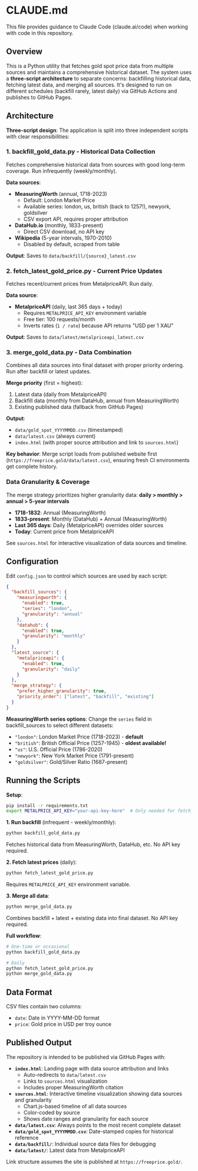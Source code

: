 # CLAUDE.md

This file provides guidance to Claude Code (claude.ai/code) when working with code in this repository.

## Overview

This is a Python utility that fetches gold spot price data from multiple sources and maintains a comprehensive historical dataset. The system uses a **three-script architecture** to separate concerns: backfilling historical data, fetching latest data, and merging all sources. It's designed to run on different schedules (backfill rarely, latest daily) via GitHub Actions and publishes to GitHub Pages.

## Architecture

**Three-script design**: The application is split into three independent scripts with clear responsibilities:

### 1. **backfill_gold_data.py** - Historical Data Collection
Fetches comprehensive historical data from sources with good long-term coverage. Run infrequently (weekly/monthly).

**Data sources**:
- **MeasuringWorth** (annual, 1718-2023)
  - Default: London Market Price
  - Available series: london, us, british (back to 1257!), newyork, goldsilver
  - CSV export API, requires proper attribution
- **DataHub.io** (monthly, 1833-present)
  - Direct CSV download, no API key
- **Wikipedia** (5-year intervals, 1970-2010)
  - Disabled by default, scraped from table

**Output**: Saves to `data/backfill/{source}_latest.csv`

### 2. **fetch_latest_gold_price.py** - Current Price Updates
Fetches recent/current prices from MetalpriceAPI. Run daily.

**Data source**:
- **MetalpriceAPI** (daily, last 365 days + today)
  - Requires `METALPRICE_API_KEY` environment variable
  - Free tier: 100 requests/month
  - Inverts rates (`1 / rate`) because API returns "USD per 1 XAU"

**Output**: Saves to `data/latest/metalpriceapi_latest.csv`

### 3. **merge_gold_data.py** - Data Combination
Combines all data sources into final dataset with proper priority ordering. Run after backfill or latest updates.

**Merge priority** (first = highest):
1. Latest data (daily from MetalpriceAPI)
2. Backfill data (monthly from DataHub, annual from MeasuringWorth)
3. Existing published data (fallback from GitHub Pages)

**Output**:
- `data/gold_spot_YYYYMMDD.csv` (timestamped)
- `data/latest.csv` (always current)
- `index.html` (with proper source attribution and link to `sources.html`)

**Key behavior**: Merge script loads from published website first (`https://freeprice.gold/data/latest.csv`), ensuring fresh CI environments get complete history.

### Data Granularity & Coverage

The merge strategy prioritizes higher granularity data: **daily > monthly > annual > 5-year intervals**

- **1718-1832**: Annual (MeasuringWorth)
- **1833-present**: Monthly (DataHub) + Annual (MeasuringWorth)
- **Last 365 days**: Daily (MetalpriceAPI) overrides older sources
- **Today**: Current price from MetalpriceAPI

See `sources.html` for interactive visualization of data sources and timeline.

## Configuration

Edit `config.json` to control which sources are used by each script:

```json
{
  "backfill_sources": {
    "measuringworth": {
      "enabled": true,
      "series": "london",
      "granularity": "annual"
    },
    "datahub": {
      "enabled": true,
      "granularity": "monthly"
    }
  },
  "latest_source": {
    "metalpriceapi": {
      "enabled": true,
      "granularity": "daily"
    }
  },
  "merge_strategy": {
    "prefer_higher_granularity": true,
    "priority_order": ["latest", "backfill", "existing"]
  }
}
```

**MeasuringWorth series options**: Change the `series` field in backfill_sources to select different datasets:
- `"london"`: London Market Price (1718-2023) - **default**
- `"british"`: British Official Price (1257-1945) - **oldest available!**
- `"us"`: U.S. Official Price (1786-2020)
- `"newyork"`: New York Market Price (1791-present)
- `"goldsilver"`: Gold/Silver Ratio (1687-present)

## Running the Scripts

**Setup**:
```bash
pip install -r requirements.txt
export METALPRICE_API_KEY="your-api-key-here"  # Only needed for fetch_latest_gold_price.py
```

**1. Run backfill** (infrequent - weekly/monthly):
```bash
python backfill_gold_data.py
```
Fetches historical data from MeasuringWorth, DataHub, etc. No API key required.

**2. Fetch latest prices** (daily):
```bash
python fetch_latest_gold_price.py
```
Requires `METALPRICE_API_KEY` environment variable.

**3. Merge all data**:
```bash
python merge_gold_data.py
```
Combines backfill + latest + existing data into final dataset. No API key required.

**Full workflow**:
```bash
# One-time or occasional
python backfill_gold_data.py

# Daily
python fetch_latest_gold_price.py
python merge_gold_data.py
```

## Data Format

CSV files contain two columns:
- `date`: Date in YYYY-MM-DD format
- `price`: Gold price in USD per troy ounce

## Published Output

The repository is intended to be published via GitHub Pages with:
- **`index.html`**: Landing page with data source attribution and links
  - Auto-redirects to `data/latest.csv`
  - Links to `sources.html` visualization
  - Includes proper MeasuringWorth citation
- **`sources.html`**: Interactive timeline visualization showing data sources and granularity
  - Chart.js-based timeline of all data sources
  - Color-coded by source
  - Shows date ranges and granularity for each source
- **`data/latest.csv`**: Always points to the most recent complete dataset
- **`data/gold_spot_YYYYMMDD.csv`**: Date-stamped copies for historical reference
- **`data/backfill/`**: Individual source data files for debugging
- **`data/latest/`**: Latest data from MetalpriceAPI

Link structure assumes the site is published at `https://freeprice.gold/`.
